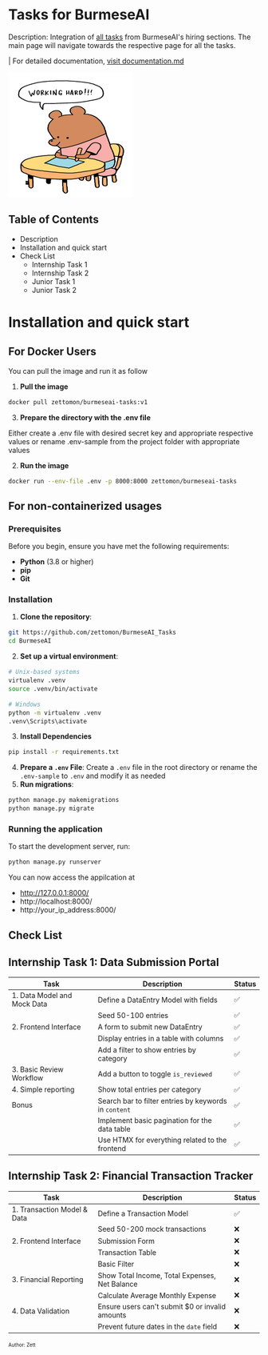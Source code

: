 # Tasks for BurmeseAI
Description: Integration of  [all tasks](https://github.com/Burmese-AI/hiring) from BurmeseAI's hiring sections. The main page will navigate towards the respective page for all the tasks.

| For detailed documentation, [visit documentation.md](docs/documentation.md)

<img src="trying_hard.gif" width="250" height="250">

## Table of Contents
* Description
* Installation and quick start
* Check List
    * Internship Task 1
    * Internship Task 2
    * Junior Task 1
    * Junior Task 2

# Installation and quick start
## For Docker Users
You can pull the image and run it as follow
1. **Pull the image**
```bash
docker pull zettomon/burmeseai-tasks:v1
```
3. **Prepare the directory with the .env file**

Either create a .env file with desired secret key and appropriate respective values or rename .env-sample from the project folder with appropriate values

2. **Run the image**
```bash
docker run --env-file .env -p 8000:8000 zettomon/burmeseai-tasks
```

## For non-containerized usages
### Prerequisites
Before you begin, ensure you have met the following requirements:
- **Python** (3.8 or higher)
- **pip**
- **Git**

### Installation
1. **Clone the repository**:
```bash
git https://github.com/zettomon/BurmeseAI_Tasks
cd BurmeseAI
```
2. **Set up a virtual environment**:
```bash
# Unix-based systems
virtualenv .venv
source .venv/bin/activate
```
```bash
# Windows 
python -m virtualenv .venv
.venv\Scripts\activate
```
3. **Install Dependencies**
```bash
pip install -r requirements.txt
```
4. **Prepare a `.env` File**:
Create a `.env` file in the root directory or rename the `.env-sample` to `.env` and modify it as needed
5. **Run migrations**:
```bash
python manage.py makemigrations
python manage.py migrate 
```
### Running the application
To start the development server, run:
```bash
python manage.py runserver
```
You can now access the appilcation at 
- http://127.0.0.1:8000/
- http://localhost:8000/
- http://your_ip_address:8000/

## Check List
## Internship Task 1: Data Submission Portal
| Task | Description | Status | 
| ---- | ----------- | ------ | 
| 1. Data Model and Mock Data| Define a DataEntry Model with fields | ✅ | 
| | Seed 50-100 entries |✅ | 
| 2. Frontend Interface | A form to submit new DataEntry | ✅ | 
| | Display entries in a table with columns | ✅ | 
| | Add a filter to show entries by category | ✅ | 
| 3. Basic Review Workflow | Add a button to toggle `is_reviewed` |✅|
| 4. Simple reporting | Show total entries per category |✅|
| Bonus | Search bar to filter entries by keywords in `content` | ✅|
| | Implement basic pagination for the data table | ✅ | 
| | Use HTMX for everything related to the frontend |✅|
## Internship Task 2: Financial Transaction Tracker
| Task | Description | Status |
| ---- | ----------- | ------ |
| 1. Transaction Model & Data | Define a Transaction Model | ✅ |
| | Seed 50-200 mock transactions | ❌ |
| 2. Frontend Interface | Submission Form | ❌|
| | Transaction Table | ❌|
| | Basic Filter | ❌|
| 3. Financial Reporting | Show Total Income, Total Expenses, Net Balance | ❌|
| | Calculate Average Monthly Expense | ❌|
| 4. Data Validation | Ensure users can't submit $0 or invalid amounts | ❌|
| | Prevent future dates in the `date` field | ❌|

<sub><sup> Author: Zett </sup></sub>